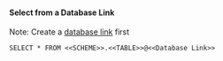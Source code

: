 #### Select from a Database Link 
Note: Create a [database link](./Create_Database_Link_to_other_databases.md) first

`
SELECT * FROM <<SCHEME>>.<<TABLE>>@<<Database Link>> 
`
